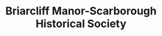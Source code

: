 ---
layout: repo
title: "Briarcliff Manor-Scarborough Historical Society"
id: 19346
permalink: repos/19346/
---